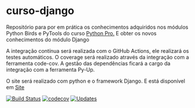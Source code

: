 # curso-django
Repositório para por em prática os conhecimentos adquiridos nos módulos Python Birds e PyTools do curso 
[Python Pro.](https://www.python.pro.br/)
E obter os novos conhecimentos do módulo Django

A integração contínua será realizada com o GitHub Actions, ele realizará os testes automáticos.
O coverage será realizado através da integração com a ferramenta code-cov.
A gestão das dependências ficará a cargo da integração com a ferramenta Py-Up.

O site será realizado com python e o framework Django.
E está disponível em [Site](https://pyprodjangoraf.herokuapp.com)

[![Build Status](https://travis-ci.com/Rafael-Fonseca/curso-django.svg?branch=main)](https://travis-ci.com/Rafael-Fonseca/curso-django)
[![codecov](https://codecov.io/gh/Rafael-Fonseca/curso-django/branch/main/graph/badge.svg?token=LKTSP2O0IM)](https://codecov.io/gh/Rafael-Fonseca/curso-django)
[![Updates](https://pyup.io/repos/github/Rafael-Fonseca/curso-django/shield.svg)](https://pyup.io/repos/github/Rafael-Fonseca/curso-django/)
